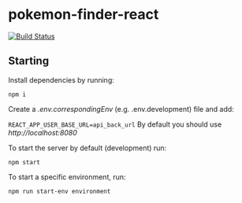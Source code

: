 # pokemon-finder-react

[![Build Status](https://circleci.com/gh/raparicio6/pokemon-finder-react.svg?style=shield)](https://circleci.com/gh/raparicio6/pokemon-finder-react)

## Starting

Install dependencies by running:

`npm i`

Create a *.env.correspondingEnv* (e.g. .env.development) file and add:

`REACT_APP_USER_BASE_URL=api_back_url`
By default you should use *http://localhost:8080*

To start the server by default (development) run:

`npm start`

To start a specific environment, run:

`npm run start-env environment`